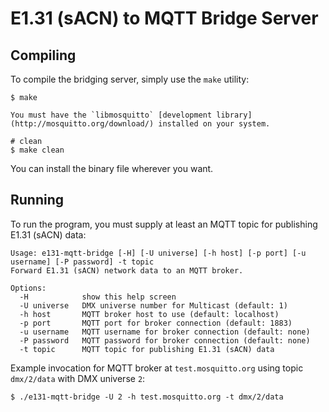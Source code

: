 # E1.31 (sACN) to MQTT Bridge Server

## Compiling

To compile the bridging server, simply use the `make` utility:

```shell
$ make

You must have the `libmosquitto` [development library](http://mosquitto.org/download/) installed on your system.

# clean
$ make clean
```

You can install the binary file wherever you want.

## Running

To run the program, you must supply at least an MQTT topic for publishing E1.31 (sACN) data:

```
Usage: e131-mqtt-bridge [-H] [-U universe] [-h host] [-p port] [-u username] [-P password] -t topic
Forward E1.31 (sACN) network data to an MQTT broker.

Options:
  -H            show this help screen
  -U universe   DMX universe number for Multicast (default: 1)
  -h host       MQTT broker host to use (default: localhost)
  -p port       MQTT port for broker connection (default: 1883)
  -u username   MQTT username for broker connection (default: none)
  -P password   MQTT password for broker connection (default: none)
  -t topic      MQTT topic for publishing E1.31 (sACN) data
```

Example invocation for MQTT broker at `test.mosquitto.org` using topic `dmx/2/data` with DMX universe `2`:

```shell
$ ./e131-mqtt-bridge -U 2 -h test.mosquitto.org -t dmx/2/data
```
